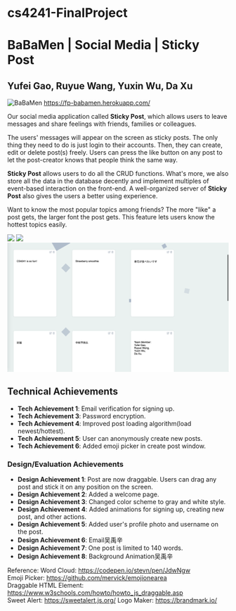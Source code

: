 # cs4241-FinalProject

# BaBaMen | Social Media | Sticky Post
## Yufei Gao, Ruyue Wang, Yuxin Wu, Da Xu 

![BaBaMen](/favicon.ico) https://fp-babamen.herokuapp.com/

Our social media application called **Sticky Post**, which allows users to leave messages and share feelings with friends, families or colleagues.

The users' messages will appear on the screen as sticky posts. The only thing they need to do is just login to their accounts. Then, they can create, edit or delete post(s) freely.  Users can press the like button on any post to let the post-creator knows that people think the same way. 

**Sticky Post** allows users to do all the CRUD functions. What's more, we also store all the data in the database decently and implement multiples of event-based interaction on the front-end. A well-organized server of **Sticky Post** also gives the users a better using experience. 

Want to know the most popular topics among friends? The more "like" a post gets, the larger font the post gets. This feature lets users know the hottest topics easily.



![](./Images/Drag.gif)
![](../Images/createPage.png)
![](/Images/userPage.png)



## Technical Achievements
- **Tech Achievement 1**: Email verification for signing up.   
- **Tech Achievement 3**: Password encryption.  
- **Tech Achievement 4**: Improved post loading algorithm(load newest/hottest).  
- **Tech Achievement 5**: User can anonymously create new posts.  
- **Tech Achievement 6**: Added emoji picker in create post window.  

### Design/Evaluation Achievements
- **Design Achievement 1**: Post are now draggable. Users can drag any post and stick it on any position on the screen.  
- **Design Achievement 2**: Added a welcome page.  
- **Design Achievement 3**: Changed color scheme to gray and white style.  
- **Design Achievement 4**: Added animations for signing up, creating new post, and other actions.  
- **Design Achievement 5**: Added user's profile photo and username on the post.  
- **Design Achievement 6**: Email吴禹辛  
- **Design Achievement 7**: One post is limited to 140 words.  
- **Design Achievement 8**: Background Animation吴禹辛  

Reference:
Word Cloud: https://codepen.io/stevn/pen/JdwNgw  
Emoji Picker: https://github.com/mervick/emojionearea  
Draggable HTML Element: https://www.w3schools.com/howto/howto_js_draggable.asp  
Sweet Alert: https://sweetalert.js.org/
Logo Maker: https://brandmark.io/